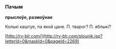 ### Пачым
**прыслоўе, размоўнае**

Колькі каштуе, па якой цане. П. тварог? П. яблыкі?

<a rel="author">[http://rv-blr.com/](http://rv-blr.com/slounik.jsp?letterId=0&maskId=0&pageId=2269)</a>
